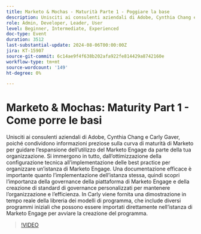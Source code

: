 ```yaml
---
title: Marketo & Mochas - Maturità Parte 1 - Poggiare la base
description: Unisciti ai consulenti aziendali di Adobe, Cynthia Chang e Carly Gaver, poiché condividono informazioni preziose sulla curva di maturità di Marketo per guidare l’espansione dell’utilizzo di Marketo da parte della tua organizzazione.
role: Admin, Developer, Leader, User
level: Beginner, Intermediate, Experienced
doc-type: Event
duration: 3512
last-substantial-update: 2024-08-06T00:00:00Z
jira: KT-15907
source-git-commit: 6c14ae9f4f638b202afa922fe814429a8742160e
workflow-type: tm+mt
source-wordcount: '149'
ht-degree: 0%

---
```



# Marketo &amp; Mochas: Maturity Part 1 - Come porre le basi

Unisciti ai consulenti aziendali di Adobe, Cynthia Chang e Carly Gaver, poiché condividono informazioni preziose sulla curva di maturità di Marketo per guidare l’espansione dell’utilizzo del Marketo Engage da parte della tua organizzazione. Si immergono in tutto, dall’ottimizzazione della configurazione tecnica all’implementazione delle best practice per organizzare un’istanza di Marketo Engage. Una documentazione efficace è importante quanto l’implementazione dell’istanza stessa, quindi scopri l’importanza della governance della piattaforma di Marketo Engage e della creazione di standard di governance personalizzati per mantenere l’organizzazione e l’efficienza. In Carly viene fornita una dimostrazione in tempo reale della libreria dei modelli di programma, che include diversi programmi iniziali che possono essere importati direttamente nell’istanza di Marketo Engage per avviare la creazione del programma.

>[!VIDEO](https://video.tv.adobe.com/v/3432499/?learn=on)
